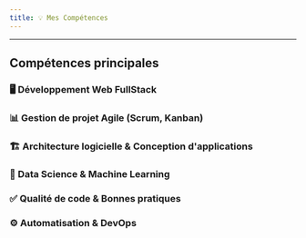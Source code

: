 ```yaml
---
title: 💡 Mes Compétences
---
```


---

## Compétences principales

### 🖥️ Développement Web FullStack

### 📊 Gestion de projet Agile (Scrum, Kanban)

### 🏗️ Architecture logicielle & Conception d'applications

### 🤖 Data Science & Machine Learning

### ✅ Qualité de code & Bonnes pratiques

### ⚙️ Automatisation & DevOps
